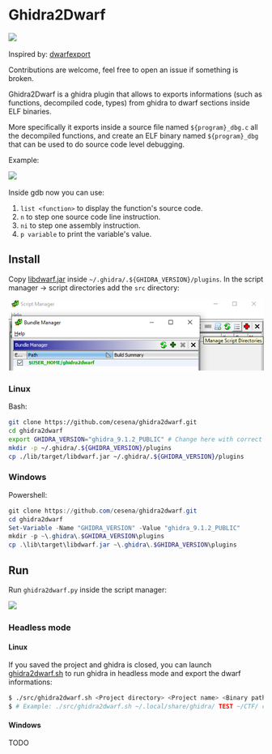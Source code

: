 # Ghidra2Dwarf

![](./ghidra2dwarf.png)

Inspired by: [dwarfexport](https://github.com/ALSchwalm/dwarfexport)

Contributions are welcome, feel free to open an issue if something is broken.

Ghidra2Dwarf is a ghidra plugin that allows to exports informations (such as functions,
decompiled code, types) from ghidra to dwarf sections inside ELF binaries.

More specifically it exports inside a source file named `${program}_dbg.c` all the decompiled
functions, and create an ELF binary named `${program}_dbg` that can be used to
do source code level debugging.

Example:

![](./img/gdb.png)

Inside gdb now you can use:

1. `list <function>` to display the function's source code.
2. `n` to step one source code line instruction.
3. `ni` to step one assembly instruction.
4. `p variable` to print the variable's value.

## Install

Copy [libdwarf.jar](./lib/target/libdwarf.jar) inside `~/.ghidra/.${GHIDRA_VERSION}/plugins`.
In the script manager -> script directories add the `src` directory:

![](./img/script-directories.png)

### Linux

Bash:

```sh
git clone https://github.com/cesena/ghidra2dwarf.git
cd ghidra2dwarf
export GHIDRA_VERSION="ghidra_9.1.2_PUBLIC" # Change here with correct version
mkdir -p ~/.ghidra/.${GHIDRA_VERSION}/plugins
cp ./lib/target/libdwarf.jar ~/.ghidra/.${GHIDRA_VERSION}/plugins
```

### Windows

Powershell:

```powershell
git clone https://github.com/cesena/ghidra2dwarf.git
cd ghidra2dwarf
Set-Variable -Name "GHIDRA_VERSION" -Value "ghidra_9.1.2_PUBLIC"
mkdir -p ~\.ghidra\.$GHIDRA_VERSION\plugins
cp .\lib\target\libdwarf.jar ~\.ghidra\.$GHIDRA_VERSION\plugins
```

## Run

Run `ghidra2dwarf.py` inside the script manager:

![](./img/run-script.png)

### Headless mode

#### Linux

If you saved the project and ghidra is closed, you can launch [ghidra2dwarf.sh](./src/ghidra2dwarf.sh)
to run ghidra in headless mode and export the dwarf informations:

```sh
$ ./src/ghidra2dwarf.sh <Project directory> <Project name> <Binary path> <Binary>
$ # Example: ./src/ghidra2dwarf.sh ~/.local/share/ghidra/ TEST ~/CTF/ chall
```

#### Windows

TODO

